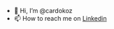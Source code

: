 - 👋 Hi, I’m @cardokoz
- 📫 How to reach me on [Linkedin](https://linkedin.com)

<!---
cardokoz/cardokoz is a ✨ special ✨ repository because its `README.md` (this file) appears on your GitHub profile.
You can click the Preview link to take a look at your changes.
--->
